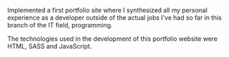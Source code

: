 Implemented a first portfolio site where I synthesized all my personal experience as a developer outside of the actual jobs I've had so far in this branch of the IT field, programming. 

The technologies used in the development of this portfolio website were HTML, SASS and JavaScript.